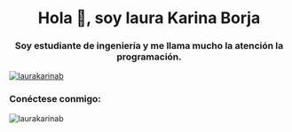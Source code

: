 <h1 align="center">Hola 👋, soy laura Karina Borja</h1>
<h3 align="center">Soy estudiante de ingeniería y me llama mucho la atención la programación.</h3>
<p align= "izquierda"> <a href="https://github.com/ryo-ma/github-profile-trofeo"><img src="https://github-perfil-trofeo.vercel.app/?username= laurakarinab" alt="laurakarinab" /></a> </p>
<h3 align="left">Conéctese conmigo:</h3>
<p align="left">
</p>
<p>  <img align="center" src="https://github-readme-stats.vercel.app/api?username=laurakarinab&show_icons=true&locale=en" alt="laurakarinab" /></p>
